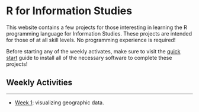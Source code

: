 # R for Information Studies 

This website contains a few projects for those interesting in learning the R
programming language for Information Studies. These projects are intended for 
those of at all skill levels. No programming experience is required!

Before starting any of the weekly activates, make sure to visit the 
[quick start](/r-for-info-studies/quickstart.html) guide to install all of the necessary software
to complete these projects!

## Weekly Activities
---

* [Week 1](/r-for-info-studies/week1-2024-10-24.html): visualizing geographic data.

